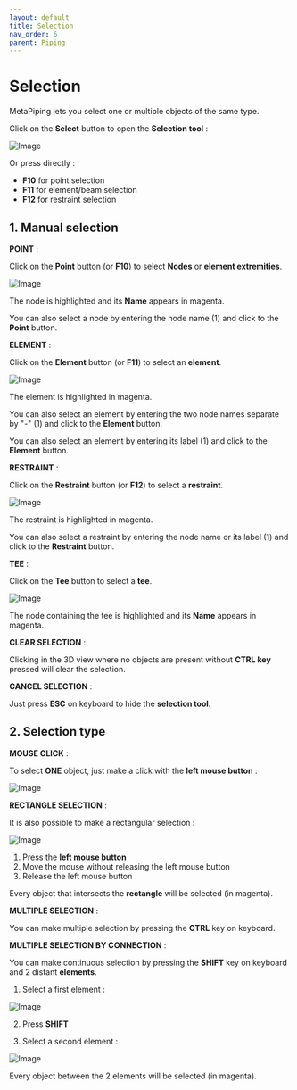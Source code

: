 ```yaml
---
layout: default
title: Selection
nav_order: 6
parent: Piping
---
```


# Selection

MetaPiping lets you select one or multiple objects of the same type.

Click on the **Select** button to open the **Selection tool** :

![Image](../Images/Selection1.png)

Or press directly :

- **F10** for point selection
- **F11** for element/beam selection
- **F12** for restraint selection

## 1. Manual selection

**POINT** :

Click on the **Point** button (or **F10**) to select **Nodes** or **element extremities**.

![Image](../Images/Selection2.jpg)

The node is highlighted and its **Name** appears in magenta.

You can also select a node by entering the node name (1) and click to the **Point** button.

**ELEMENT** :

Click on the **Element** button (or **F11**) to select an **element**.

![Image](../Images/Selection3.jpg)

The element is highlighted in magenta.

You can also select an element by entering the two node names separate by "-" (1) and click to the **Element** button.

You can also select an element by entering its label (1) and click to the **Element** button.

**RESTRAINT** :

Click on the **Restraint** button (or **F12**) to select a **restraint**.

![Image](../Images/Selection4.jpg)

The restraint is highlighted in magenta.

You can also select a restraint by entering the node name or its label (1) and click to the **Restraint** button.

**TEE** :

Click on the **Tee** button to select a **tee**.

![Image](../Images/Selection5.jpg)

The node containing the tee is highlighted and its **Name** appears in magenta.

**CLEAR SELECTION** :

Clicking in the 3D view where no objects are present without **CTRL key** pressed will clear the selection.
  
**CANCEL SELECTION** :

Just press **ESC** on keyboard to hide the **selection tool**.

## 2. Selection type

**MOUSE CLICK** :

To select **ONE** object, just make a click with the **left mouse button** :

![Image](../Images/MouseLeft.jpg)

**RECTANGLE SELECTION** :

It is also possible to make a rectangular selection :

![Image](../Images/Selection6.jpg)

1. Press the **left mouse button**
2. Move the mouse without releasing the left mouse button
3. Release the left mouse button

Every object that intersects the **rectangle** will be selected (in magenta).

**MULTIPLE SELECTION** :

You can make multiple selection by pressing the **CTRL** key on keyboard.

**MULTIPLE SELECTION BY CONNECTION** :

You can make continuous selection by pressing the **SHIFT** key on keyboard and 2 distant **elements**.

1. Select a first element :

![Image](../Images/Selection7.jpg)

2. Press **SHIFT**

3. Select a second element :

![Image](../Images/Selection8.jpg)

Every object between the 2 elements will be selected (in magenta).